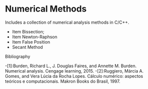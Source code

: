 # Numerical Methods
Includes a collection of numerical analysis methods in C/C++.

 - Item Bissection;
 - Item Newton-Raphson
 - Item False Position 
 - Secant Method
 
 Bibliography 
 
 -[1]:Burden, Richard L., J. Douglas Faires, and Annette M. Burden. Numerical analysis. Cengage learning, 2015.
 -[2]:Ruggiero, Márcia A. Gomes, and Vera Lúcia da Rocha Lopes. Cálculo numérico: aspectos teóricos e computacionais. Makron Books do Brasil, 1997. 
